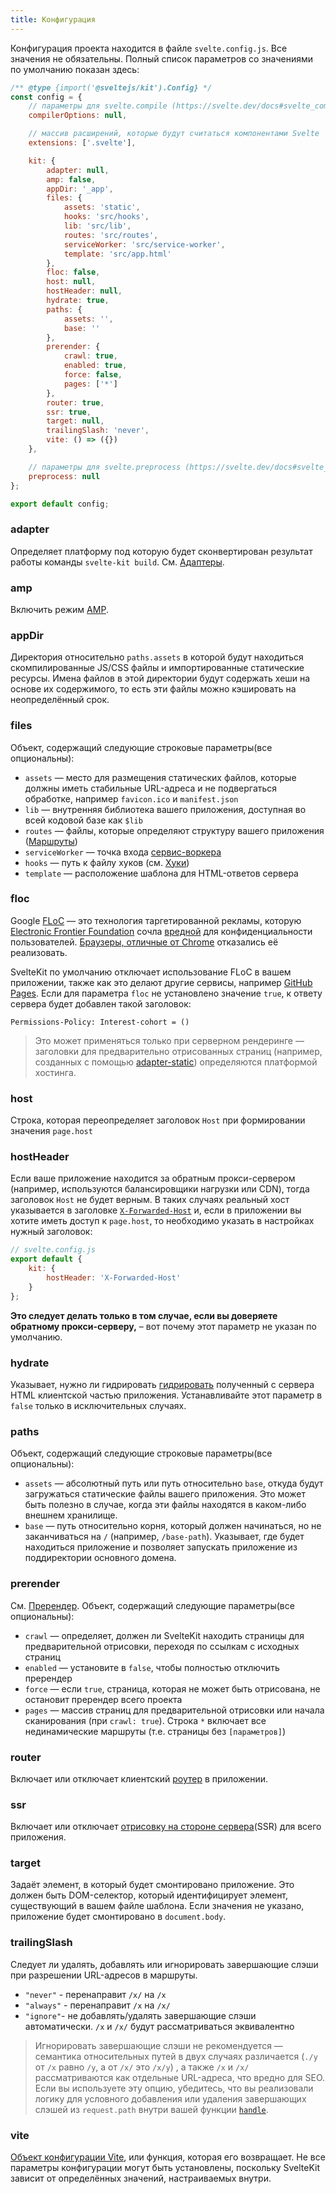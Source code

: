 ```yaml
---
title: Конфигурация
---
```


Конфигурация проекта находится в файле `svelte.config.js`. Все значения не обязательны. Полный список параметров со значениями по умолчанию показан здесь:

```js
/** @type {import('@sveltejs/kit').Config} */
const config = {
	// параметры для svelte.compile (https://svelte.dev/docs#svelte_compile)
	compilerOptions: null,

	// массив расширений, которые будут считаться компонентами Svelte
	extensions: ['.svelte'],

	kit: {
		adapter: null,
		amp: false,
		appDir: '_app',
		files: {
			assets: 'static',
			hooks: 'src/hooks',
			lib: 'src/lib',
			routes: 'src/routes',
			serviceWorker: 'src/service-worker',
			template: 'src/app.html'
		},
		floc: false,
		host: null,
		hostHeader: null,
		hydrate: true,
		paths: {
			assets: '',
			base: ''
		},
		prerender: {
			crawl: true,
			enabled: true,
			force: false,
			pages: ['*']
		},
		router: true,
		ssr: true,
		target: null,
		trailingSlash: 'never',
		vite: () => ({})
	},

	// параметры для svelte.preprocess (https://svelte.dev/docs#svelte_preprocess)
	preprocess: null
};

export default config;
```

### adapter

Определяет платформу под которую будет сконвертирован результат работы команды `svelte-kit build`. См. [Адаптеры](#adaptery).

### amp

Включить режим [AMP](#amp).

### appDir

Директория относительно `paths.assets` в которой будут находиться скомпилированные JS/CSS файлы и импортированные статические ресурсы. Имена файлов в этой директории будут содержать хеши на основе их содержимого, то есть эти файлы можно кэшировать на неопределённый срок.

### files

Объект, содержащий следующие строковые параметры(все опциональны):

- `assets` — место для размещения статических файлов, которые должны иметь стабильные URL-адреса и не подвергаться обработке, например `favicon.ico` и `manifest.json`
- `lib` — внутренняя библиотека вашего приложения, доступная во всей кодовой базе как `$lib`
- `routes` — файлы, которые определяют структуру вашего приложения ([Маршруты](#marshruty))
- `serviceWorker` — точка входа [сервис-воркера](#servis-vorkery)
- `hooks` — путь к файлу хуков (см. [Хуки](#huki))
- `template` — расположение шаблона для HTML-ответов сервера


### floc

Google [FLoC](https://github.com/WICG/floc) — это технология таргетированной рекламы, которую [Electronic Frontier Foundation](https://www.eff.org/) сочла [вредной](https://www.eff.org/deeplinks/2021/03/googles-floc-terrible-idea) для конфиденциальности пользователей. [Браузеры, отличные от Chrome](https://www.theverge.com/2021/4/16/22387492/google-floc-ad-tech-privacy-browsers-brave-vivaldi-edge-mozilla-chrome-safari) отказались её реализовать.

SvelteKit по умолчанию отключает использование FLoC в вашем приложении, также как это делают другие сервисы, например [GitHub Pages](https://github.blog/changelog/2021-04-27-github-pages-permissions-policy-interest-cohort-header-added-to-all-pages-sites/ ). Если для параметра `floc` не установлено значение `true`, к ответу сервера будет добавлен такой заголовок:

``` 
Permissions-Policy: Interest-cohort = () 
```

> Это может применяться только при серверном рендеринге — заголовки для предварительно отрисованных страниц (например, созданных с помощью [adapter-static](https://github.com/sveltejs/kit/tree/master/packages/adapter-static)) определяются платформой хостинга.


### host

Строка, которая переопределяет заголовок `Host` при формировании значения `page.host`

### hostHeader

Если ваше приложение находится за обратным прокси-сервером (например, используются балансировщики нагрузки или CDN), тогда заголовок `Host` не будет верным. В таких случаях реальный хост указывается в заголовке [`X-Forwarded-Host`](https://developer.mozilla.org/en-US/docs/Web/HTTP/Headers/X-Forwarded-Host) и, если в приложении вы хотите иметь доступ к `page.host`, то необходимо указать в настройках нужный заголовок:

```js
// svelte.config.js
export default {
	kit: {
		hostHeader: 'X-Forwarded-Host'
	}
};
```

**Это следует делать только в том случае, если вы доверяете обратному прокси-серверу,** – вот почему этот параметр не указан по умолчанию.

### hydrate

Указывает, нужно ли гидрировать [гидрировать](#ssr-i-javascript-hydrate) полученный с сервера HTML клиентской частью приложения. Устанавливайте этот параметр в `false` только в исключительных случаях.

### paths

Объект, содержащий следующие строковые параметры(все опциональны):

- `assets` — абсолютный путь или путь относительно `base`, откуда будут загружаться статические файлы вашего приложения. Это может быть полезно в случае, когда эти файлы находятся в каком-либо внешнем хранилище.
- `base` — путь относительно корня, который должен начинаться, но не заканчиваться на `/` (например, `/base-path`). Указывает, где будет находиться приложение и позволяет запускать приложение из поддиректории основного домена.

### prerender

См. [Пререндер](#ssr-i-javascript-prerender). Объект, содержащий следующие параметры(все опциональны):

- `crawl` — определяет, должен ли SvelteKit находить страницы для предварительной отрисовки, переходя по ссылкам с исходных страниц
- `enabled` — установите в `false`, чтобы полностью отключить пререндер
- `force` — если `true`, страница, которая не может быть отрисована, не остановит пререндер всего проекта
- `pages` — массив страниц для предварительной отрисовки или начала сканирования (при `crawl: true`). Строка `*` включает все нединамические маршруты (т.е. страницы без `[параметров]`)

### router

Включает или отключает клиентский [роутер](#ssr-i-javascript-router) в приложении.

### ssr

Включает или отключает [отрисовку на стороне сервера](#ssr-i-javascript-ssr)(SSR) для всего приложения.

### target

Задаёт элемент, в который будет смонтировано приложение. Это должен быть DOM-селектор, который идентифицирует элемент, существующий в вашем файле шаблона. Если значения не указано, приложение будет смонтировано в `document.body`.

### trailingSlash

 Следует ли удалять, добавлять или игнорировать завершающие слэши при разрешении URL-адресов в маршруты.

 - `"never"` - перенаправит `/x/` на `/x`
 - `"always"` - перенаправит `/x` на `/x/`
 - `"ignore"`- не добавлять/удалять завершающие слэши автоматически. `/x` и `/x/` будут рассматриваться эквивалентно

> Игнорировать завершающие слэши не рекомендуется — семантика относительных путей в двух случаях различается (`./y` от `/x` равно `/y`, а от `/x/` это `/x/y`) , а также `/x` и `/x/` рассматриваются как отдельные URL-адреса, что вредно для SEO. Если вы используете эту опцию, убедитесь, что вы реализовали логику для условного добавления или удаления завершающих слэшей из `request.path` внутри вашей функции [`handle`](/docs#huki-handle).

### vite

[Объект конфигурации Vite](https://vitejs.dev/config), или функция, которая его возвращает. Не все параметры конфигурации могут быть установлены, поскольку SvelteKit зависит от определённых значений, настраиваемых внутри.
